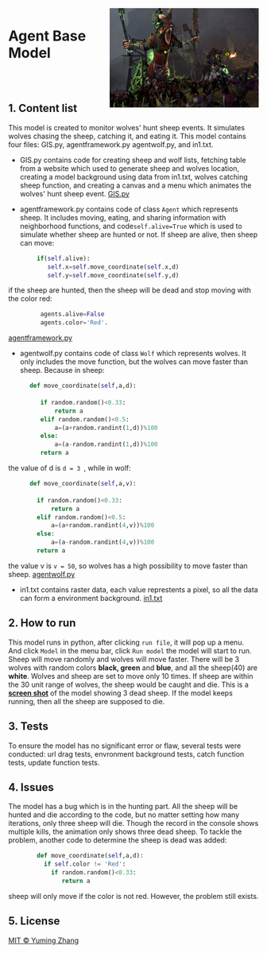 <img class='nolazy' style='float:right;' src="SKAVEN.jpg" width="300" height="200" />

# Agent Base Model
 <br>
 <br>


## 1. Content list
This model is created to monitor wolves' hunt sheep events. It simulates wolves chasing the sheep, catching it, and eating it. This model contains four files: GIS.py, agentframework.py agentwolf.py, and in1.txt.

- GIS.py contains code for creating sheep and wolf lists, fetching table from a website which used to generate sheep and wolves location, creating a model background using data from in1.txt, wolves catching sheep function,  and creating a canvas and a menu which animates the wolves' hunt sheep event. [GIS.py](GIS.py)

- agentframework.py contains code of class `Agent` which represents sheep. It includes moving, eating, and sharing information with neighborhood functions, and code`self.alive=True` which is used to simulate whether sheep are hunted or not. If sheep are alive, then sheep can move: 
```python
        if(self.alive):
           self.x=self.move_coordinate(self.x,d)
           self.y=self.move_coordinate(self.y,d)
``` 
if the sheep are hunted, then the sheep will be dead and stop moving with the color red: 
```python
         agents.alive=False
         agents.color='Red'. 
```
[agentframework.py](agentframework.py)

- agentwolf.py contains code of class `Wolf` which represents wolves. It only includes the move function, but the wolves can move faster than sheep. Because in sheep:
    
 ```python 
       def move_coordinate(self,a,d):
     
          if random.random()<0.33:
              return a
          elif random.random()<0.5:
              a=(a+random.randint(1,d))%100
          else:
              a=(a-random.randint(1,d))%100
          return a 
```
   the value of d is `d = 3 `, while in wolf:
  ```python
        def move_coordinate(self,a,v):
       
          if random.random()<0.33:
              return a
          elif random.random()<0.5:
              a=(a+random.randint(4,v))%100
          else:
              a=(a-random.randint(4,v))%100
          return a
```
   the value v is `v = 50`, so wolves has a high possibility to move faster than sheep. [agentwolf.py](agentwolf.py)

- in1.txt contains raster data, each value represtents a pixel, so all the data can form a environment background. [in1.txt](in1.txt)

## 2. How to run
This model runs in python, after clicking `run file`, it will pop up a menu. And click `Model` in the menu bar, click `Run model` the model will start to run. Sheep will move randomly and wolves will move faster. There will be 3 wolves with random colors **black, green** and **blue**, and all the sheep(40) are **white**. Wolves and sheep are set to move only 10 times. If sheep are within the 30 unit range of wolves, the sheep would be caught and die. This is a **[screen shot](hunting.png)** of the model showing 3 dead sheep. If the model keeps running, then all the sheep are supposed to die.

## 3. Tests
To ensure the model has no significant error or flaw, several tests were conducted: url drag tests, envronment background tests, catch function tests, update function tests.

## 4. Issues
The model has a bug which is in the hunting part. All the sheep will be hunted and die according to the code, but no matter setting how many iterations, only three sheep will die. Though the record in the console shows multiple kills, the animation only shows three dead sheep. To tackle the problem, another code to determine the sheep is dead was added:
```python
        def move_coordinate(self,a,d):
          if self.color != 'Red':
            if random.random()<0.33:
               return a
```
sheep will only move if the color is not red. However, the problem still exists.

## 5. License
[MIT © Yuming Zhang](LICENSE)



